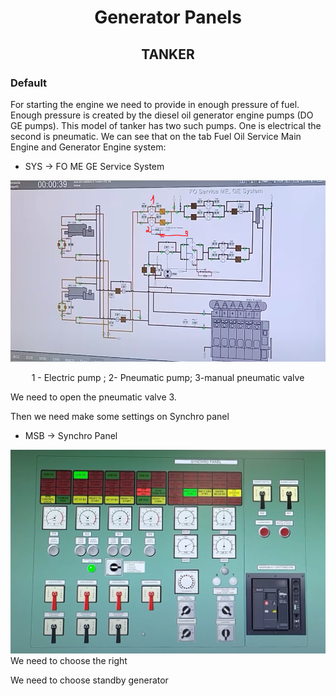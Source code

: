 
<div align="center">
    
# Generator Panels


## TANKER

</div>

### Default
For starting the engine we need to provide in enough pressure of fuel. Enough pressure is created by the diesel oil generator engine pumps (DO GE pumps). This model of tanker has two such pumps.  One is electrical the second is pneumatic. We can see that on the tab Fuel Oil Service Main Engine and Generator Engine system:

 - SYS → FO ME GE Service System


<div align="center">

<img src="./assets/2_main_switchboard/tanker_fuel_oil.PNG" width=700>

1 - Electric pump ; 2- Pneumatic pump; 3-manual pneumatic valve
</div>

We need to open the pneumatic valve 3.

Then we need make some settings on Synchro panel
- MSB → Synchro Panel

<img src="./assets/2_main_switchboard/tanker_synchro_panel.PNG" width=700>
    We need to choose the right 
</div>

We need to choose standby generator


